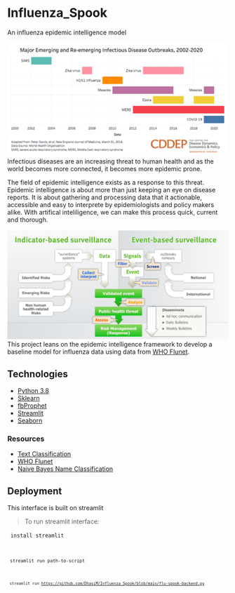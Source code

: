 # Influenza_Spook
An influenza epidemic intelligence model

![img](https://github.com/DhasiM/Influenza_Spook/blob/main/images/epidemcis.png)
Infectious diseases are an increasing threat to human health and as the world becomes more connected, it becomes more epidemic prone. 

The field of epidemic intelligence exists as a response to this threat. Epidemic intelligence is about more than just keeping an eye on disease reports. It is about gathering and processing data that it actionable, accessible and easy to interprete by epidemiologists and policy makers alike. With artifical inteliligence, we can make this process quick, current and thorough.

![img](https://github.com/DhasiM/Influenza_Spook/blob/main/images/epidemic_int.png)
This project leans on the epidemic intelligence framework to develop a baseline model for influenza data using data from [WHO Flunet](https://apps.who.int/flumart/Default?ReportNo=12). 


## Technologies
* [Python 3.8](https://www.python.org/downloads/release/python-380/)
* [Sklearn](https://scikit-learn.org)
* [fbProphet](https://facebook.github.io/prophet/docs/quick_start.html)
* [Streamlit](https://streamlit.io/)
* [Seaborn](https://seaborn.pydata.org/generated/seaborn.heatmap.html)

### Resources
* [Text Classification](https://towardsdatascience.com/text-classification-with-nlp-tf-idf-vs-word2vec-vs-bert-41ff868d1794)
* [WHO Flunet](https://apps.who.int/flumart/Default?ReportNo=12)
* [Naive Bayes Name Classification](https://towardsdatascience.com/name-classification-with-naive-bayes-7c5e1415788a)

## Deployment

This interface is built on streamlit

> To run streamlit interface:

<code> install streamlit

<code> streamlit run path-to-script

<code> streamlit run https://github.com/DhasiM/Influenza_Spook/blob/main/flu-spook-backend.py 
